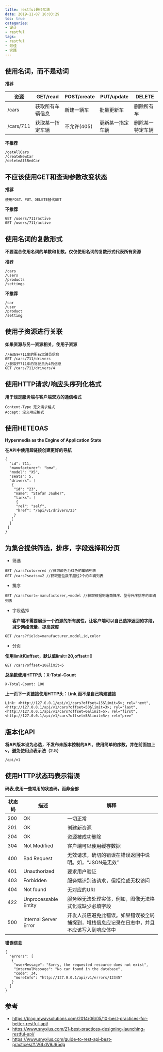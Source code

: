 ```yaml
---
title: restful最佳实践
date: 2019-11-07 16:03:29
toc: true
categories:
- 设计
- restful
tags:
- restful
- 最佳
- 实践
---
```


## 使用名词，而不是动词

**推荐**

|资源|GET/read|POST/create|PUT/update|DELETE|
|----|----|----|----|----|
|/cars|获取所有车辆信息|新建一辆车|批量更新车|删除所有车|
|/cars/711|获取某一指定车辆|不允许(405)|更新某一指定车辆|删除某一特定车辆|

**不推荐**

```
/getAllCars
/createNewCar
/deleteAllRedCar
```

## 不应该使用GET和查询参数改变状态

**推荐**

```
使用POST、PUT、DELETE替代GET
```

**不推荐**

```
GET /users/711?active
GET /users/711/active
```

## 使用名词的复数形式

**不要混合使用名词的单数和复数。仅仅使用名词的复数形式代表所有资源**

**推荐**

```
/cars
/users
/products
/settings
```

**不推荐**

```
/car
/user
/product
/setting
```

## 使用子资源进行关联

**如果资源与另一资源相关，使用子资源**

```
//获取开711车的所有驾驶员信息
GET /cars/711/drivers
//获取开711车的驾驶员为4的信息
GET /cars/711/drivers/4
```

## 使用HTTP请求/响应头序列化格式

**用于规定服务端与客户端双方的通信格式**

```
Content-Type 定义请求格式
Accept: 定义响应格式
```

## 使用HETEOAS

**Hypermedia as the Engine of Application State**

**在API中使用超链接创建更好的导航**

```
{
  "id": 711,
  "manufacturer": "bmw",
  "model": "X5",
  "seats": 5,
  "drivers": [
   {
    "id": "23",
    "name": "Stefan Jauker",
    "links": [
     {
     "rel": "self",
     "href": "/api/v1/drivers/23"
    }
   ]
  }
 ]
}
```

## 为集合提供筛选，排序，字段选择和分页

- 筛选

```
GET /cars?color=red //获取颜色为红色的车辆列表
GET /cars?seats<=2 //获取座位数不超过2个的车辆列表
```

- 排序

```
GET /cars?sort=-manufactorer,+model //获取根据制造商降序、型号升序排序的车辆列表
```

- 字段选择
  
  **客户端不需要展示一个资源的所有属性，让客户端可以自己选择返回的字段，减少网络流量，提高速度**

```
GET /cars?fields=manufacturer,model,id,color
```

- 分页

**使用limit和offset，默认值limit=20,offset=0**

```
GET /cars?offset=10&limit=5
```

**总条数使用HTTP头：X-Total-Count**

```
X-Total-Count: 100
```

**上一页下一页链接使用HTTP头：Link,而不是自己构建链接**

```
Link: <http://127.0.0.1/api/v1/cars?offset=15&limit=5>; rel="next",
<http://127.0.0.1/api/v1/cars?offset=50&limit=3>; rel="last",
<http://127.0.0.1/api/v1/cars?offset=0&limit=5>; rel="first",
<http://127.0.0.1/api/v1/cars?offset=5&limit=5>; rel="prev"
```

## 版本化API

**将API版本设为必选，不发布未版本控制的API。使用简单的序数，并在前面加上v，避免使用点表示法（2.5）**

```
/api/v1
```

## 使用HTTP状态玛表示错误

**码表,使用一些常用的状态码，而非全部**

状态码|描述|解释|
----|----|----|
200|OK|一切正常|
201|OK|创建新资源|
204|OK|资源被成功删除|
304|Not Modified|客户端可以使用缓存数据|
400|Bad Request|无效请求，确切的错误在错误返回中说明。如，“JSON是无效”|
401|Unauthorized|要求用户验证|
403|Forbidden|服务端识别该请求，但拒绝或无权访问|
404|Not found|无对应的URI|
422|Unprocessable Entity|服务器无法处理实体，例如，图像无法格式化或缺少必填字段|
500|Internal Server Error|开发人员应避免此错误。如果错误被全局捕捉到，堆栈信息应记录在日志中，并且不应该写入到响应体中|

**错误信息**

```
{
  "errors": [
   {
    "userMessage": "Sorry, the requested resource does not exist",
    "internalMessage": "No car found in the database",
    "code": 34,
    "moreInfo": "http://127.0.0.1/api/v1/errors/12345"
   }
  ]
} 
```

## 参考
- https://blog.mwaysolutions.com/2014/06/05/10-best-practices-for-better-restful-api/
- https://www.snyxius.com/21-best-practices-designing-launching-restful-api/
- https://www.snyxius.com/guide-to-rest-api-best-practices/#.V6LdV9J95dg